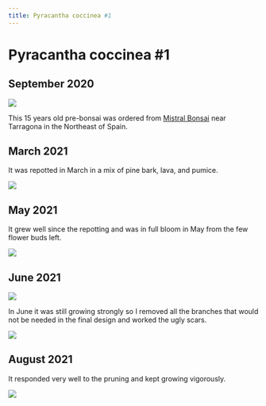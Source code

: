 ```yaml
---
title: Pyracantha coccinea #1
---
```


# Pyracantha coccinea #1

## September 2020
![](/images/bonsai/2020-09-21-pyracantha-coccinea-1.jpg)

This 15 years old pre-bonsai was ordered from [Mistral Bonsai](https://www.mistralbonsai.com)
near Tarragona in the Northeast of Spain.

## March 2021

It was repotted in March in a mix of pine bark, lava, and pumice.

![](/images/bonsai/2021-03-26-pyracantha-coccinea-1.jpg)

## May 2021

It grew well since the repotting and was in full bloom in May from the few
flower buds left.

![](/images/bonsai/2021-05-13-pyracantha-coccinea-1-flower-side.jpg)

## June 2021

![](/images/bonsai/2021-06-26-pyracantha-coccinea-1-before.jpg)

In June it was still growing strongly so I removed all the branches that would
not be needed in the final design and worked the ugly scars.

![](/images/bonsai/2021-06-26-pyracantha-coccinea-1.jpg)

## August 2021

It responded very well to the pruning and kept growing vigorously.

![](/images/bonsai/2021-08-02-pyracantha-coccinea-1.jpg)

